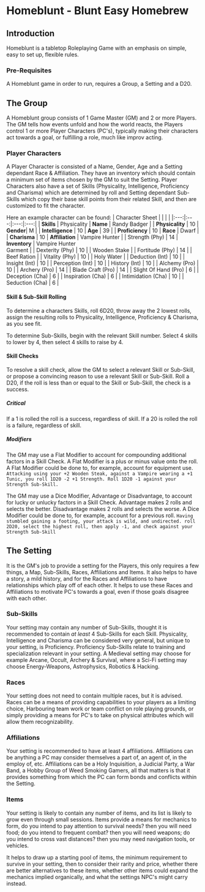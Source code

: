 # Homeblunt - Blunt Easy Homebrew

## Introduction
Homeblunt is a tabletop Roleplaying Game with an emphasis on simple, easy to set up, flexible rules.

### Pre-Requisites

A Homeblunt game in order to run, requires a Group, a Setting and a D20.

## The Group

A Homeblunt group consists of 1 Game Master (GM) and 2 or more Players. The GM tells how events unfold and how the world reacts, the Players control 1 or more Player Characters (PC's), typically making their characters act towards a goal, or fulfilling a role, much like improv acting.

### Player Characters

A Player Character is consisted of a Name, Gender, Age and a Setting dependant Race & Affiliation. They have an inventory which should contain a minimum set of items chosen by the GM to suit the Setting. Player Characters also have a set of Skills (Physicality, Intelligence, Proficiency and Charisma) which are determined by roll and Setting dependant Sub-Skills which copy their base skill points from their related Skill, and then are customized to fit the character.

Here an example character can be found:
| Character Sheet | | | |
|:---:|:---:|:---:|:---:|
| **Skills** | Physicality | **Name** | Randy Badger |
| **Physicality** | 10 | **Gender**| M |
| **Intelligence** | 10 | **Age** | 39 |
| **Proficiency** | 10 | **Race** | Dwarf |
| **Charisma** | 10 | **Affiliation** | Vampire Hunter |
| Strength (Phy) | 14 | **Inventory** | Vampire Hunter <br/> Garment |
| Dexterity (Phy) | 10 | | Wooden Stake |
| Fortitude (Phy) | 14 | | Beef Ration |
| Vitality (Phy) | 10 | | Holy Water |
| Deduction (Int) | 10 |
| Insight (Int) | 10 |
| Perception (Int) | 10 |
| History (Int) | 10 |
| Alchemy (Pro) | 10 |
| Archery (Pro) | 14 |
| Blade Craft (Pro) | 14 |
| Slight Of Hand (Pro) | 6 |
| Deception (Cha) | 6 |
| Inspiration (Cha) | 6 |
| Intimidation (Cha) | 10 |
| Seduction (Cha) | 6 |

#### Skill & Sub-Skill Rolling

To determine a characters Skills, roll 6D20, throw away the 2 lowest rolls, assign the resulting rolls to Physicality, Intelligence, Proficiency & Charisma, as you see fit.

To determine Sub-Skills, begin with the relevant Skill number. Select 4 skills to lower by 4, then select 4 skills to raise by 4.

#### Skill Checks

To resolve a skill check, allow the GM to select a relevant Skill or Sub-Skill, or propose a convincing reason to use a relevant Skill or Sub-Skill. Roll a D20, if the roll is less than or equal to the Skill or Sub-Skill, the check is a success.

##### Critical

If a 1 is rolled the roll is a success, regardless of skill. If a 20 is rolled the roll is a failure, regardless of skill. 

##### Modifiers

The GM may use a Flat Modifier to account for compounding additional factors in a Skill Check. A Flat Modifier is a plus or minus value onto the roll. A Flat Modifier could be done to, for example, account for equipment use.
`Attacking using your +2 Wooden Steak, against a Vampire wearing a +1 Tunic, you roll 1D20 -2 +1 Strength. Roll 1D20 -1 against your Strength Sub-Skill.`

The GM may use a Dice Modifier, Advantage or Disadvantage, to account for lucky or unlucky factors in a Skill Check. Advantage makes 2 rolls and selects the better. Disadvantage makes 2 rolls and selects the worse. A Dice Modifier could be done to, for example, account for a previous roll.
`Having stumbled gaining a footing, your attack is wild, and undirected. roll 2D20, select the highest roll, then apply -1, and check against your Strength Sub-Skill`

## The Setting

It is the GM's job to provide a setting for the Players, this only requires a few things, a Map, Sub-Skills, Races, Affiliations and Items. It also helps to have a story, a mild history, and for the Races and Affiliations to have relationships which play off of each other. It helps to use these Races and Affiliations to motivate PC's towards a goal, even if those goals disagree with each other.

### Sub-Skills

Your setting may contain any number of Sub-Skills, thought it is recommended to contain _at least_ 4 Sub-Skills for each Skill. Physicality, Intelligence and Charisma can be considered very general, but unique to your setting, is Proficiency. Proficiency Sub-Skills relate to training and specialization relevant in your setting. A Medieval setting may choose for example Arcane, Occult, Archery & Survival, where a Sci-Fi setting may choose Energy-Weapons, Astrophysics, Robotics & Hacking.

### Races

Your setting does not need to contain multiple races, but it is advised. Races can be a means of providing capabilities to your players as a limiting choice, Harbouring team work or team conflict on role playing grounds, or simply providing a means for PC's to take on physical attributes which will allow them recognizability.

### Affiliations

Your setting is recommended to have at least 4 affiliations. Affiliations can be anything a PC may consider themselves a part of, an agent of, in the employ of, etc. Affiliations can be a Holy Inquisition, a Judicial Party, a War Band, a Hobby Group of Weed Smoking Gamers, all that matters is that it provides something from which the PC can form bonds and conflicts within the Setting.

### Items

Your setting is likely to contain any number of items, and its list is likely to grow even through small sessions. Items provide a means for mechanics to form, do you intend to pay attention to survival needs? then you will need food; do you intend to frequent combat? then you will need weapons; do you intend to cross vast distances? then you may need navigation tools, or vehicles.

It helps to draw up a starting pool of items, the minimum requirement to survive in your setting, then to consider their rarity and price, whether there are better alternatives to these items, whether other items could expand the mechanics implied organically, and what the settings NPC's might carry instead.
